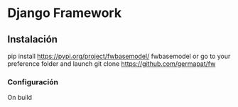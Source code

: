 # Django Framework



## Instalación
pip install https://pypi.org/project/fwbasemodel/ fwbasemodel or go to your preference folder and launch git clone https://github.com/germapat/fw
    
    
### Configuración
On build
